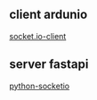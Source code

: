 ## client ardunio

[socket.io-client](https://github.com/timum-viw/socket.io-client)


## server fastapi

[python-socketio](https://github.com/miguelgrinberg/python-socketio)
